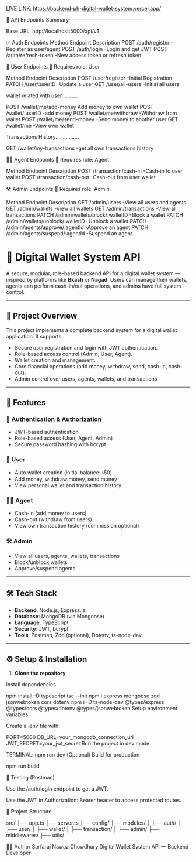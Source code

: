 LIVE LINK: https://backend-ph-digital-wallet-system.vercel.app/

📮 API Endpoints Summary--------------------------------

Base URL: http://localhost:5000/api/v1

✅ Auth Endpoints
Method	   Endpoint	                   Description
POST	  /auth/register	          -Register as user/agent
POST	  /auth/login	              -Login and get JWT
POST      /auth/refresh-token         -New access token or refresh token

👤 User Endpoints
🔐 Requires role: User

Method	Endpoint	                Description
POST    /user/register            -Initial Registration
PATCH   /user/:userID             -Update a user
GET     /user/all-users           -Initial all users

wallet related with user...........

POST	  /wallet/me/add-money	      Add money to own wallet
POST      /wallet/:userID             -add money
POST	  /wallet/me/withdraw 	      -Withdraw from wallet
POST	  /wallet/me/send-money	      -Send money to another user
GET	      /wallet/me	              -View own wallet

Transactions History................

GET     /wallet/my-transactions    -get all own transactions history

🧑‍💼 Agent Endpoints
🔐 Requires role: Agent

Method	    Endpoint	                      Description
POST	    /transaction/cash-in	      -Cash-in to user wallet
POST	    /transaction/cash-out	      -Cash-out from user wallet


🛠 Admin Endpoints
🔐 Requires role: Admin

Method	Endpoint	                          Description
GET	    /admin/users	                      -View all users and agents
GET	    /admin/wallets	                      -View all wallets
GET	    /admin/transactions	                  -View all transactions
PATCH	 /admin/wallets/block/:walletID	      -Block a wallet
PATCH	 /admin/wallets/unblock/:walletID	  -Unblock a wallet
PATCH	 /admin/agents/approve/:agentId	      -Approve an agent
PATCH	 /admin/agents/suspend/:agentId	      -Suspend an agent



# 💸 Digital Wallet System API

A secure, modular, role-based backend API for a digital wallet system — inspired by platforms like **Bkash** or **Nagad**. Users can manage their wallets, agents can perform cash-in/out operations, and admins have full system control.

---

## 📌 Project Overview

This project implements a complete backend system for a digital wallet application. It supports:

- Secure user registration and login with JWT authentication.
- Role-based access control (Admin, User, Agent).
- Wallet creation and management.
- Core financial operations (add money, withdraw, send, cash-in, cash-out).
- Admin control over users, agents, wallets, and transactions.

---

## 🚀 Features

### 🔐 Authentication & Authorization
- JWT-based authentication
- Role-based access (User, Agent, Admin)
- Secure password hashing with bcrypt

### 👤 User
- Auto wallet creation (initial balance: ৳50)
- Add money, withdraw money, send money
- View personal wallet and transaction history

### 🧑‍💼 Agent
- Cash-in (add money to users)
- Cash-out (withdraw from users)
- View own transaction history (commission optional)

### 🛠️ Admin
- View all users, agents, wallets, transactions
- Block/unblock wallets
- Approve/suspend agents

---

## 🛠️ Tech Stack

- **Backend**: Node.js, Express.js
- **Database**: MongoDB (via Mongoose)
- **Language**: TypeScript
- **Security**: JWT, bcrypt
- **Tools**: Postman, Zod (optional), Dotenv, ts-node-dev

---

## ⚙️ Setup & Installation

1. **Clone the repository**
  
Install dependencies

npm install -D typescript
tsc --init
npm i express mongoose zod jsonwebtoken cors dotenv
npm i -D ts-node-dev @types/express @types/cors @types/dotenv @types/jsonwebtoken
Setup environment variables

Create a .env file with:

PORT=5000
DB_URL=your_mongodb_connection_url
JWT_SECRET=your_jwt_secret
Run the project in dev mode

TERMINAL:
npm run dev
(Optional) Build for production

npm run build


🧪 Testing (Postman)

Use the /auth/login endpoint to get a JWT.

Use the JWT in Authorization: Bearer <token> header to access protected routes.

📁 Project Structure

src/
├── app.ts
├── server.ts
├── config/
├── modules/
│   ├── auth/
│   ├── user/
│   ├── wallet/
│   ├── transaction/
│   └── admin/
├── middlewares/
├── utils/


🧑‍💻 Author
Sarfaraj Nawaz Chowdhury
Digital Wallet System API — Backend Developer